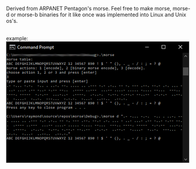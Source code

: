 Derived from ARPANET Pentagon's morse. Feel free to make morse, morse-d or morse-b binaries for it like once was implemented into Linux and Unix os's.

<br>
example:<br>
<img src=https://github.com/RayColt/morse/blob/master/cpp/morse-screen.jpg>
